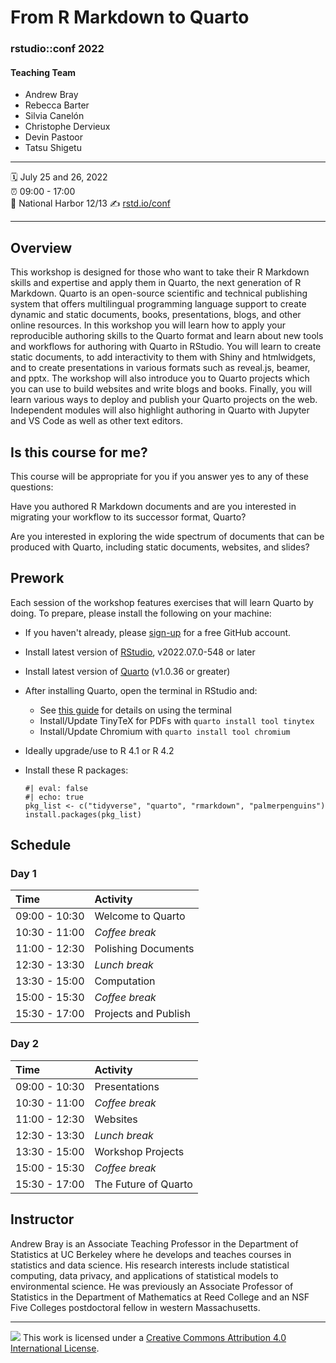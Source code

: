 From R Markdown to Quarto
================

### rstudio::conf 2022

#### Teaching Team

- Andrew Bray
- Rebecca Barter
- Silvia Canelón
- Christophe Dervieux
- Devin Pastoor
- Tatsu Shigetu

-----

:spiral_calendar: July 25 and 26, 2022  
:alarm_clock:     09:00 - 17:00  
:hotel:           National Harbor 12/13
:writing_hand:    [rstd.io/conf](http://rstd.io/conf)

-----

## Overview

This workshop is designed for those who want to take their R Markdown skills and expertise and apply them in Quarto, the next generation of R Markdown. Quarto is an open-source scientific and technical publishing system that offers multilingual programming language support to create dynamic and static documents, books, presentations, blogs, and other online resources. In this workshop you will learn how to apply your reproducible authoring skills to the Quarto format and learn about new tools and workflows for authoring with Quarto in RStudio. You will learn to create static documents, to add interactivity to them with Shiny and htmlwidgets, and to create presentations in various formats such as reveal.js, beamer, and pptx. The workshop will also introduce you to Quarto projects which you can use to build websites and write blogs and books. Finally, you will learn various ways to deploy and publish your Quarto projects on the web. Independent modules will also highlight authoring in Quarto with Jupyter and VS Code as well as other text editors.

## Is this course for me?

This course will be appropriate for you if you answer yes to any of these questions:

Have you authored R Markdown documents and are you interested in migrating your workflow to its successor format, Quarto?

Are you interested in exploring the wide spectrum of documents that can be produced with Quarto, including static documents, websites, and slides?

## Prework

Each session of the workshop features exercises that will learn Quarto by doing. To prepare, please install the following on your machine:

- If you haven't already, please [sign-up](https://happygitwithr.com/github-acct.html) for a free GitHub account.
- Install latest version of [RStudio](https://www.rstudio.com/products/rstudio/download/#download), v2022.07.0-548 or later
- Install latest version of [Quarto](https://quarto.org/docs/get-started/) (v1.0.36 or greater)
- After installing Quarto, open the terminal in RStudio and:
  - See [this guide](https://support.rstudio.com/hc/en-us/articles/115010737148-Using-the-RStudio-Terminal-in-the-RStudio-IDE) for details on using the terminal
  - Install/Update TinyTeX for PDFs with `quarto install tool tinytex`
  - Install/Update Chromium with `quarto install tool chromium`
- Ideally upgrade/use to R 4.1 or R 4.2
- Install these R packages:
  
  ```{r}
  #| eval: false
  #| echo: true
  pkg_list <- c("tidyverse", "quarto", "rmarkdown", "palmerpenguins")
  install.packages(pkg_list)
  ```

## Schedule

### Day 1

| Time          | Activity         |
| :------------ | :--------------- |
| 09:00 - 10:30 | Welcome to Quarto        |
| 10:30 - 11:00 | *Coffee break*   |
| 11:00 - 12:30 | Polishing Documents       |
| 12:30 - 13:30 | *Lunch break*    |
| 13:30 - 15:00 | Computation   |
| 15:00 - 15:30 | *Coffee break*   |
| 15:30 - 17:00 | Projects and Publish        |

### Day 2

| Time          | Activity         |
| :------------ | :--------------- |
| 09:00 - 10:30 | Presentations        |
| 10:30 - 11:00 | *Coffee break*   |
| 11:00 - 12:30 | Websites       |
| 12:30 - 13:30 | *Lunch break*    |
| 13:30 - 15:00 | Workshop Projects      |
| 15:00 - 15:30 | *Coffee break*   |
| 15:30 - 17:00 | The Future of Quarto        |

## Instructor

Andrew Bray is an Associate Teaching Professor in the Department of Statistics at UC Berkeley where he develops and teaches courses in statistics and data science. His research interests include statistical computing, data privacy, and applications of statistical models to environmental science. He was previously an Associate Professor of Statistics in the Department of Mathematics at Reed College and an NSF Five Colleges postdoctoral fellow in western Massachusetts.

-----

![](https://i.creativecommons.org/l/by/4.0/88x31.png) This work is
licensed under a [Creative Commons Attribution 4.0 International
License](https://creativecommons.org/licenses/by/4.0/).
